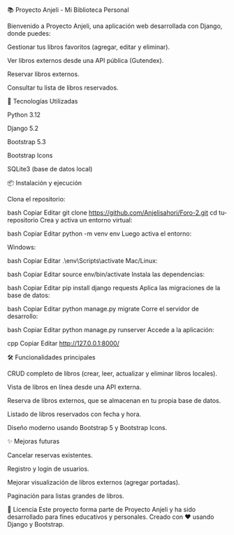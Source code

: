 📚 Proyecto Anjeli - Mi Biblioteca Personal


Bienvenido a Proyecto Anjeli, una aplicación web desarrollada con Django, donde puedes:

Gestionar tus libros favoritos (agregar, editar y eliminar).

Ver libros externos desde una API pública (Gutendex).

Reservar libros externos.

Consultar tu lista de libros reservados.

🚀 Tecnologías Utilizadas

Python 3.12

Django 5.2

Bootstrap 5.3

Bootstrap Icons

SQLite3 (base de datos local)

📦 Instalación y ejecución

Clona el repositorio:

bash
Copiar
Editar
git clone https://github.com/Anjelisahori/Foro-2.git
cd tu-repositorio
Crea y activa un entorno virtual:

bash
Copiar
Editar
python -m venv env
Luego activa el entorno:

Windows:

bash
Copiar
Editar
.\env\Scripts\activate
Mac/Linux:

bash
Copiar
Editar
source env/bin/activate
Instala las dependencias:

bash
Copiar
Editar
pip install django requests
Aplica las migraciones de la base de datos:

bash
Copiar
Editar
python manage.py migrate
Corre el servidor de desarrollo:

bash
Copiar
Editar
python manage.py runserver
Accede a la aplicación:

cpp
Copiar
Editar
http://127.0.0.1:8000/

🛠️ Funcionalidades principales

CRUD completo de libros (crear, leer, actualizar y eliminar libros locales).

Vista de libros en línea desde una API externa.

Reserva de libros externos, que se almacenan en tu propia base de datos.

Listado de libros reservados con fecha y hora.

Diseño moderno usando Bootstrap 5 y Bootstrap Icons.

✨ Mejoras futuras

Cancelar reservas existentes.

Registro y login de usuarios.

Mejorar visualización de libros externos (agregar portadas).

Paginación para listas grandes de libros.

📄 Licencia
Este proyecto forma parte de Proyecto Anjeli y ha sido desarrollado para fines educativos y personales.
Creado con ❤️ usando Django y Bootstrap.



